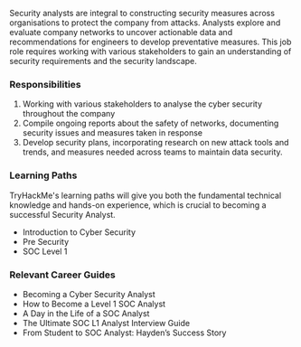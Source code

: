 Security analysts are integral to constructing security measures across organisations to protect the company from attacks. Analysts explore and evaluate company networks to uncover actionable data and recommendations for engineers to develop preventative measures. 
This job role requires working with various stakeholders to gain an understanding of security requirements and the security landscape.

### Responsibilities
1. Working with various stakeholders to analyse the cyber security throughout the company
2. Compile ongoing reports about the safety of networks, documenting security issues and measures taken in response
3. Develop security plans, incorporating research on new attack tools and trends, and measures needed across teams to maintain data security.

### Learning Paths
TryHackMe's learning paths will give you both the fundamental technical knowledge and hands-on experience, which is crucial to becoming a successful Security Analyst.

* Introduction to Cyber Security
* Pre Security
* SOC Level 1

### Relevant Career Guides
* Becoming a Cyber Security Analyst
* How to Become a Level 1 SOC Analyst
* A Day in the Life of a SOC Analyst
* The Ultimate SOC L1 Analyst Interview Guide
* From Student to SOC Analyst: Hayden’s Success Story
